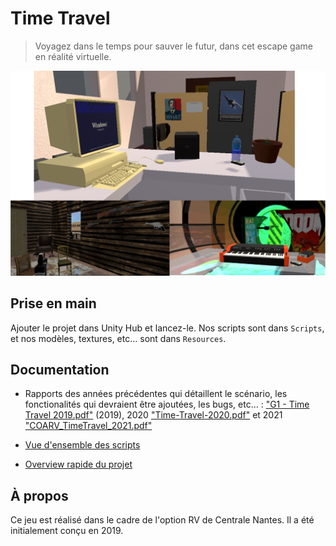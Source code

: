 # Time Travel

> Voyagez dans le temps pour sauver le futur, dans cet escape game en réalité virtuelle.

![](docs/screenshots/allthree.png)

## Prise en main

Ajouter le projet dans Unity Hub et lancez-le. Nos scripts sont dans `Scripts`, et nos modèles, textures, etc… sont dans `Resources`.

## Documentation

* Rapports des années précédentes qui détaillent le scénario, les fonctionalités qui devraient être ajoutées, les bugs, etc… : ["G1 - Time Travel 2019.pdf"](https://github.com/MichelQu/TimeTravel/blob/3731b56716ae27b97d2aaadbef9642a4885d75bb/G1%20-%20Time%20Travel%202019.pdf) (2019), 2020 ["Time-Travel-2020.pdf"](https://github.com/Aioshiro/TimeTravel/blob/master/Time-Travel-2020.pdf) et 2021 ["COARV_TimeTravel_2021.pdf"](https://github.com/Aioshiro/TimeTravel/blob/master/COARV_TimeTravel_2021.pdf)

* [Vue d'ensemble des scripts](docs/scripts.md)
* [Overview rapide du projet](docs/overview.md)

## À propos

Ce jeu est réalisé dans le cadre de l'option RV de Centrale Nantes. Il a été initialement conçu en 2019.
